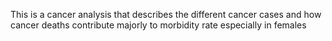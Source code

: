 This is a cancer analysis that describes the different cancer cases and how cancer deaths contribute majorly to morbidity rate especially in females
